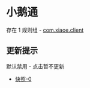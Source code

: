 # 小鹅通

存在 1 规则组 - [com.xiaoe.client](/src/apps/com.xiaoe.client.ts)

## 更新提示

默认禁用 - 点击暂不更新

- [快照-0](https://i.gkd.li/import/13832282)
